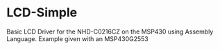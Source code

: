 # LCD-Simple
Basic LCD Driver for the NHD-C0216CZ on the MSP430 using Assembly Language.  Example given with an MSP430G2553
